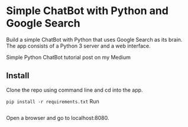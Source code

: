 # Simple ChatBot with Python and Google Search
Build a simple ChatBot with Python that uses Google Search as its brain. The app consists of a Python 3 server and a web interface.

Simple Python ChatBot tutorial post on my Medium

## Install
Clone the repo using command line and cd into the app.

```pip install -r requirements.txt```
Run

```python server.py
```
Open a browser and go to localhost:8080.